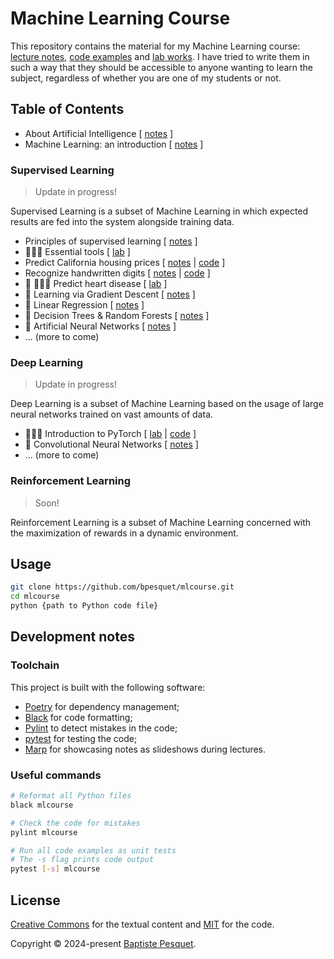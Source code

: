 # Machine Learning Course

This repository contains the material for my Machine Learning course: [lecture notes](notes/), [code examples](mlcourse/) and [lab works](labs/). I have tried to write them in such a way that they should be accessible to anyone wanting to learn the subject, regardless of whether you are one of my students or not.

## Table of Contents

- About Artificial Intelligence [ [notes](notes/about_ai//README.md) ]
- Machine Learning: an introduction [ [notes](notes/ml_introduction/README.md) ]

### Supervised Learning

> Update in progress!

Supervised Learning is a subset of Machine Learning in which expected results are fed into the system alongside training data.

- Principles of supervised learning [ [notes](notes/supervised_learning_principles/README.md) ]
- 👨🏻‍💻 Essential tools [ [lab](labs/essential_tools/README.md) ]
- Predict California housing prices [ [notes](notes/predict_california_housing_prices/README.md) | [code](mlcourse/test_california_housing_prices.py) ]
- Recognize handwritten digits [ [notes](notes/recognize_handwritten_digits/README.md) | [code](/mlcourse/test_handwritten_digits.py) ]
- 🚧 👩🏻‍💻 Predict heart disease [ [lab](labs/predict_hear_disease/README.md) ]
- 🚧 Learning via Gradient Descent [ [notes](notes/learning_via_gradient_descent/README.md) ]
- 🚧 Linear Regression [ [notes](notes/linear_regression/README.md) ]
- 🚧 Decision Trees & Random Forests [ [notes](notes/decision_trees_random_forests/README.md) ]
- 🚧 Artificial Neural Networks [ [notes](notes/artificial_neural_networks/README.md) ]
- ... (more to come)

### Deep Learning

> Update in progress!

Deep Learning is a subset of Machine Learning based on the usage of large neural networks trained on vast amounts of data.

- 👨🏻‍💻 Introduction to PyTorch [ [lab](labs/pytorch/README.md) | [code](/mlcourse/torch/README.md) ]
- 🚧 Convolutional Neural Networks [ [notes](notes/convolutional_neural_networks/README.md) ]
- ... (more to come)

### Reinforcement Learning

> Soon!

Reinforcement Learning is a subset of Machine Learning concerned with the maximization of rewards in a dynamic environment.

## Usage

```bash
git clone https://github.com/bpesquet/mlcourse.git
cd mlcourse
python {path to Python code file}
```

## Development notes

### Toolchain

This project is built with the following software:

- [Poetry](https://python-poetry.org/) for dependency management;
- [Black](https://github.com/psf/black) for code formatting;
- [Pylint](https://github.com/pylint-dev/pylint) to detect mistakes in the code;
- [pytest](https://docs.pytest.org) for testing the code;
- [Marp](https://marp.app/) for showcasing notes as slideshows during lectures.

### Useful commands

```bash
# Reformat all Python files
black mlcourse

# Check the code for mistakes
pylint mlcourse

# Run all code examples as unit tests
# The -s flag prints code output
pytest [-s] mlcourse
```

## License

[Creative Commons](LICENSE) for the textual content and [MIT](CODE_LICENSE) for the code.

Copyright © 2024-present [Baptiste Pesquet](https://bpesquet.fr).
